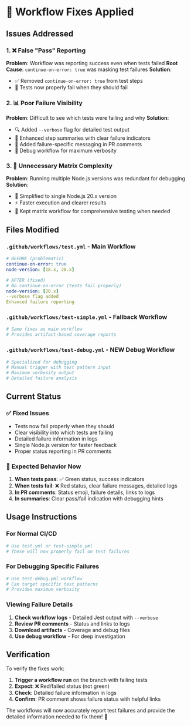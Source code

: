 # 🔧 Workflow Fixes Applied

## Issues Addressed

### 1. ❌ **False "Pass" Reporting**
**Problem**: Workflow was reporting success even when tests failed
**Root Cause**: `continue-on-error: true` was masking test failures
**Solution**: 
- ✅ Removed `continue-on-error: true` from test steps
- 🚨 Tests now properly fail when they should fail

### 2. 📊 **Poor Failure Visibility** 
**Problem**: Difficult to see which tests were failing and why
**Solution**:
- 🔍 Added `--verbose` flag for detailed test output
- 📝 Enhanced step summaries with clear failure indicators
- 🎯 Added failure-specific messaging in PR comments
- 📁 Debug workflow for maximum verbosity

### 3. 🔄 **Unnecessary Matrix Complexity**
**Problem**: Running multiple Node.js versions was redundant for debugging
**Solution**:
- 🎯 Simplified to single Node.js 20.x version
- ⚡ Faster execution and clearer results
- 🔧 Kept matrix workflow for comprehensive testing when needed

## Files Modified

### `.github/workflows/test.yml` - Main Workflow
```yaml
# BEFORE (problematic)
continue-on-error: true
node-version: [18.x, 20.x]

# AFTER (fixed)
# No continue-on-error (tests fail properly)
node-version: [20.x]
--verbose flag added
Enhanced failure reporting
```

### `.github/workflows/test-simple.yml` - Fallback Workflow  
```yaml
# Same fixes as main workflow
# Provides artifact-based coverage reports
```

### `.github/workflows/test-debug.yml` - NEW Debug Workflow
```yaml
# Specialized for debugging
# Manual trigger with test pattern input
# Maximum verbosity output
# Detailed failure analysis
```

## Current Status

### ✅ **Fixed Issues**
- Tests now fail properly when they should
- Clear visibility into which tests are failing
- Detailed failure information in logs
- Single Node.js version for faster feedback
- Proper status reporting in PR comments

### 🎯 **Expected Behavior Now**
1. **When tests pass**: ✅ Green status, success indicators
2. **When tests fail**: ❌ Red status, clear failure messages, detailed logs
3. **In PR comments**: Status emoji, failure details, links to logs
4. **In summaries**: Clear pass/fail indication with debugging hints

## Usage Instructions

### For Normal CI/CD
```bash
# Use test.yml or test-simple.yml
# These will now properly fail on test failures
```

### For Debugging Specific Failures
```bash
# Use test-debug.yml workflow
# Can target specific test patterns
# Provides maximum verbosity
```

### Viewing Failure Details
1. **Check workflow logs** - Detailed Jest output with `--verbose`
2. **Review PR comments** - Status and links to logs  
3. **Download artifacts** - Coverage and debug files
4. **Use debug workflow** - For deep investigation

## Verification

To verify the fixes work:

1. **Trigger a workflow run** on the branch with failing tests
2. **Expect**: ❌ Red/failed status (not green)
3. **Check**: Detailed failure information in logs
4. **Confirm**: PR comment shows failure status with helpful links

The workflows will now accurately report test failures and provide the detailed information needed to fix them! 🚀